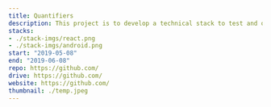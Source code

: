 ```yaml
---
title: Quantifiers
description: This project is to develop a technical stack to test and observe the agriultural lands and their nutrients
stacks:
- ./stack-imgs/react.png
- ./stack-imgs/android.png
start: "2019-05-08"
end: "2019-06-08"
repo: https://github.com/
drive: https://github.com/
website: https://github.com/
thumbnail: ./temp.jpeg
---
```

